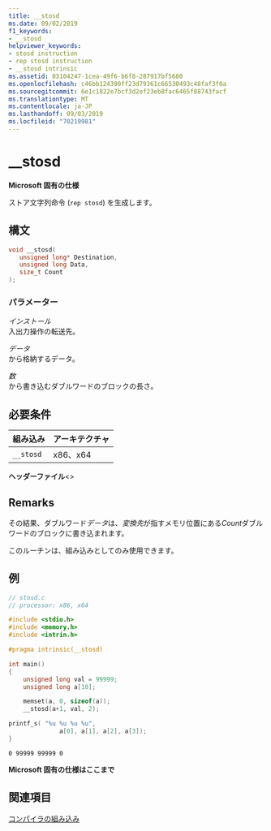 ```yaml
---
title: __stosd
ms.date: 09/02/2019
f1_keywords:
- __stosd
helpviewer_keywords:
- stosd instruction
- rep stosd instruction
- __stosd intrinsic
ms.assetid: 03104247-1cea-49f6-b6f8-287917bf5680
ms.openlocfilehash: c46bb124390ff23d79361c66530493c48faf3f0a
ms.sourcegitcommit: 6e1c1822e7bcf3d2ef23eb8fac6465f88743facf
ms.translationtype: MT
ms.contentlocale: ja-JP
ms.lasthandoff: 09/03/2019
ms.locfileid: "70219981"
---
```

# <a name="__stosd"></a>__stosd

**Microsoft 固有の仕様**

ストア文字列命令 (`rep stosd`) を生成します。

## <a name="syntax"></a>構文

```C
void __stosd(
   unsigned long* Destination,
   unsigned long Data,
   size_t Count
);
```

### <a name="parameters"></a>パラメーター

*インストール*\
入出力操作の転送先。

*データ*\
から格納するデータ。

*数*\
から書き込むダブルワードのブロックの長さ。

## <a name="requirements"></a>必要条件

|組み込み|アーキテクチャ|
|---------------|------------------|
|`__stosd`|x86、x64|

**ヘッダーファイル**\<>

## <a name="remarks"></a>Remarks

その結果、ダブルワード*データ*は、*変換先*が指すメモリ位置にある*Count*ダブルワードのブロックに書き込まれます。

このルーチンは、組み込みとしてのみ使用できます。

## <a name="example"></a>例

```C
// stosd.c
// processor: x86, x64

#include <stdio.h>
#include <memory.h>
#include <intrin.h>

#pragma intrinsic(__stosd)

int main()
{
    unsigned long val = 99999;
    unsigned long a[10];

    memset(a, 0, sizeof(a));
    __stosd(a+1, val, 2);

printf_s( "%u %u %u %u",
              a[0], a[1], a[2], a[3]);
}
```

```Output
0 99999 99999 0
```

**Microsoft 固有の仕様はここまで**

## <a name="see-also"></a>関連項目

[コンパイラの組み込み](../intrinsics/compiler-intrinsics.md)

